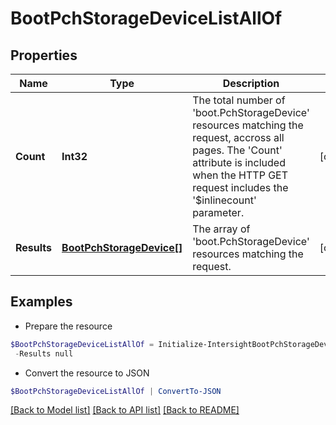 # BootPchStorageDeviceListAllOf
## Properties

Name | Type | Description | Notes
------------ | ------------- | ------------- | -------------
**Count** | **Int32** | The total number of &#39;boot.PchStorageDevice&#39; resources matching the request, accross all pages. The &#39;Count&#39; attribute is included when the HTTP GET request includes the &#39;$inlinecount&#39; parameter. | [optional] 
**Results** | [**BootPchStorageDevice[]**](BootPchStorageDevice.md) | The array of &#39;boot.PchStorageDevice&#39; resources matching the request. | [optional] 

## Examples

- Prepare the resource
```powershell
$BootPchStorageDeviceListAllOf = Initialize-IntersightBootPchStorageDeviceListAllOf  -Count null `
 -Results null
```

- Convert the resource to JSON
```powershell
$BootPchStorageDeviceListAllOf | ConvertTo-JSON
```

[[Back to Model list]](../README.md#documentation-for-models) [[Back to API list]](../README.md#documentation-for-api-endpoints) [[Back to README]](../README.md)

